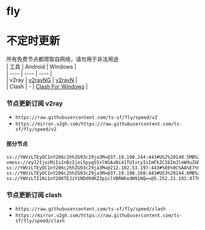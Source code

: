 # fly
# 不定时更新
所有免费节点都爬取自网络，请勿用于非法用途  
|  工具  | Android  | Windows  |  
|  ----  | ----   | ----  |  
| v2ray  | [v2rayNG](https://github.com/2dust/v2rayNG/releases) | [v2rayN](https://github.com/2dust/v2rayN/releases) |  
| Clash  | - | [Clash For Windows](https://github.com/2dust/clashN/releases) | 
  
### 节点更新订阅  v2ray
- `https://raw.githubusercontent.com/ts-sf/fly/speed/v2`  
- `https://mirror.v2gh.com/https://raw.githubusercontent.com/ts-sf/fly/speed/v2`  

#### 部分节点  
``` 
ss://YWVzLTEyOC1nY206c2hhZG93c29ja3M=@37.19.198.244:443#US2%20140.5MB%2Fs
vmess://eyJ2IjoiMiIsInBzIjoi5pyq55+lNSAxNi41TUIvcyIsImFkZCI6ImJleW9uZGRzei5jZmQiLCJwb3J0IjoiNDQzIiwiaWQiOiI5YjQ1NmMyYS1mMmMxLTQ1ZTEtODdhOS1iNzYyOGIwNGJiMjQiLCJhaWQiOiIwIiwic2N5IjoiYXV0byIsIm5ldCI6IndzIiwidHlwZSI6IiIsImhvc3QiOiJiZXlvbmRkc3ouY2ZkIiwicGF0aCI6Ii9saW5rd3MiLCJ0bHMiOiJ0bHMiLCJzbmkiOiJiZXlvbmRkc3ouY2ZkIiwidGVzdF9uYW1lIjoiNSJ9
ss://YWVzLTEyOC1nY206c2hhZG93c29ja3M=@212.102.53.197:443#%E6%9C%AA%E7%9F%A58%2020.2MB%2Fs
ss://YWVzLTEyOC1nY206c2hhZG93c29ja3M=@37.19.198.160:443#US3%20144.6MB%2Fs
ss://YWVzLTI1Ni1nY206TEJiY1NDd0dKZ3piclVBRWkxdW91NQ==@5.252.21.191:47760#%E6%9C%AA%E7%9F%A59%20190.4KB%2Fs
```
### 节点更新订阅  clash
- `https://raw.githubusercontent.com/ts-sf/fly/speed/clash`  
- `https://mirror.v2gh.com/https://raw.githubusercontent.com/ts-sf/fly/speed/clash`  



